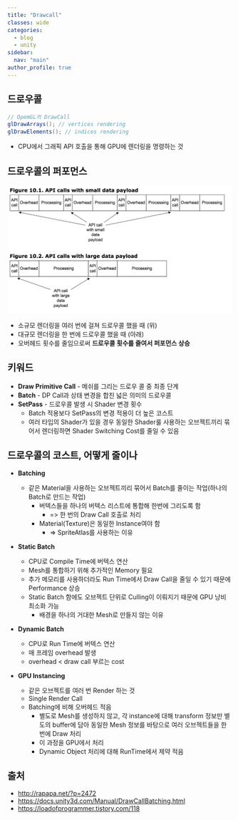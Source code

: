 ```yaml
---
title: "Drawcall"
classes: wide
categories: 
  - blog
  - unity
sidebar:
  nav: "main"
author_profile: true
---
```

  
## 드로우콜
```csharp
// OpemGL의 DrawCall
glDrawArrays(); // vertices rendering
glDrawElements(); // indices rendering
```
* CPU에서 그래픽 API 호출을 통해 GPU에 렌더링을 명령하는 것

## 드로우콜의 퍼포먼스
![post_thumbnail](/assets/images/image05.png)
* 소규모 렌더링을 여러 번에 걸쳐 드로우콜 했을 때 (위)
* 대규모 렌더링을 한 번에 드로우콜 했을 때 (아래)
* 오버헤드 횟수를 줄임으로써 **드로우콜 횟수를 줄여서 퍼포먼스 상승**

## 키워드
* **Draw Primitive Call** - 메쉬를 그리는 드로우 콜 중 최종 단계
* **Batch** - DP Call과 상태 변경을 합친 넓은 의미의 드로우콜
* **SetPass** - 드로우콜 발생 시 Shader 변경 횟수
  * Batch 적용보다 SetPass의 변경 적용이 더 높은 코스트
  * 여러 타입의 Shader가 있을 경우 동일한 Shader룰 사용하는 오브젝트끼리 묶어서 렌더링하면 Shader Switching Cost를 줄일 수 있음

## 드로우콜의 코스트, 어떻게 줄이나
* **Batching**
  * 같은 Material을 사용하는 오브젝트끼리 묶어서 Batch를 줄이는 작업(하나의 Batch로 만드는 작업)
    * 버텍스들을 하나의 버텍스 리스트에 통합해 한번에 그리도록 함 
      * => 한 번의 Draw Call 호출로 처리
    * Material(Texture)은 동일한 Instance여야 함 
      * => SpriteAtlas를 사용하는 이유

* **Static Batch**
  * CPU로 Compile Time에 버텍스 연산
  * Mesh를 통합하기 위해 추가적인 Memory 필요
  * 추가 메모리를 사용하더라도 Run Time에서 Draw Call을 줄일 수 있기 때문에 Performance 상승
  * Static Batch 함에도 오브젝트 단위로 Culling이 이뤄지기 때문에 GPU 낭비 최소화 가능
    * 배경을 하나의 거대한 Mesh로 만들지 않는 이유

* **Dynamic Batch**
  * CPU로 Run Time에 버텍스 연산
  * 매 프레임 overhead 발생
  * overhead < draw call 부르는 cost

* **GPU Instancing**
  * 같은 오브젝트를 여러 번 Render 하는 것
  * Single Render Call
  * Batching에 비해 오버헤드 적음
    * 별도로 Mesh를 생성하지 않고, 각 instance에 대해 transform 정보만 별도의 buffer에 담아 동일한 Mesh 정보를 바탕으로 여러 오브젝트들을 한번에 Draw 처리
    * 이 과정을 GPU에서 처리
    * Dynamic Object 처리에 대해 RunTime에서 제약 적음

## 출처
* <http://rapapa.net/?p=2472>
* <https://docs.unity3d.com/Manual/DrawCallBatching.html>
* <https://loadofprogrammer.tistory.com/118>
